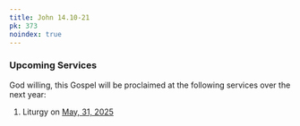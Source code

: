 ```yaml
---
title: John 14.10-21
pk: 373
noindex: true
---
```


### Upcoming Services

God willing, this Gospel will be proclaimed at the following services over the next year:


1. Liturgy on [May, 31, 2025](https://orthocal.info/readings/gregorian/2025/05/31/)
